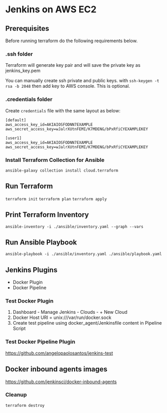 # Jenkins on AWS EC2

## Prerequisites
Before running terraform do the following requirements below.

### .ssh folder
Terraform will generate key pair and will save the private key as jenkins_key.pem

You can manually create ssh private and public keys. with `ssh-keygen -t rsa -b 2048` then add key to AWS console. This is optional.

### .credentials folder
Create `credentials` file with the same layout as below:

```
[default]
aws_access_key_id=AKIAIOSFODNN7EXAMPLE
aws_secret_access_key=wJalrXUtnFEMI/K7MDENG/bPxRfiCYEXAMPLEKEY

[user1]
aws_access_key_id=AKIAIOSFODNN7EXAMPLE
aws_secret_access_key=wJalrXUtnFEMI/K7MDENG/bPxRfiCYEXAMPLEKEY
```

### Install Terraform Collection for Ansible
`ansible-galaxy collection install cloud.terraform`

## Run Terraform
`terraform init`
`terraform plan`
`terraform apply`

## Print Terraform Inventory
`ansible-inventory -i ./ansible/inventory.yaml --graph --vars`

## Run Ansible Playbook
`ansible-playbook -i ./ansible/inventory.yaml ./ansible/playbook.yaml`

## Jenkins Plugins
- Docker Plugin
- Docker Pipeline

### Test Docker Plugin
1. Dashboard - Manage Jenkins - Clouds - + New Cloud
2. Docker Host URI = unix:///var/run/docker.sock
3. Create test pipeline using docker_agent/Jenkinsfile content in Pipeline Script


### Test Docker Pipeline Plugin
https://github.com/angelopaolosantos/jenkins-test

## Docker inbound agents images
https://github.com/jenkinsci/docker-inbound-agents

### Cleanup
`terraform destroy`